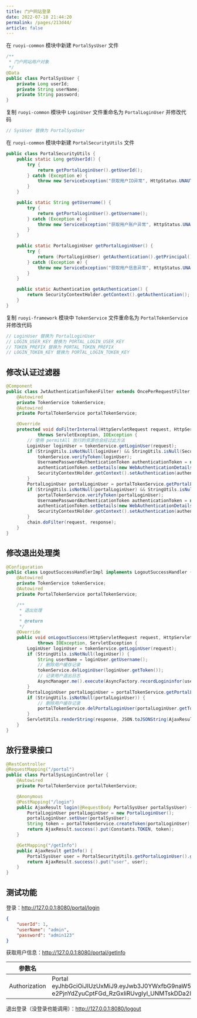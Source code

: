 ```yaml
---
title: 门户网站登录
date: 2022-07-18 21:44:20
permalink: /pages/213d44/
article: false
---
```


在 `ruoyi-common` 模块中新建 `PortalSysUser` 文件

```java
/**
 * 门户网站用户对象
 */
@Data
public class PortalSysUser {
    private Long userId;
    private String userName;
    private String password;
}
```

复制 `ruoyi-common` 模块中 `LoginUser` 文件重命名为 `PortalLoginUser` 并修改代码

```java
// SysUser 替换为 PortalSysUser
```

在 `ruoyi-common` 模块中新建 `PortalSecurityUtils` 文件

```java
public class PortalSecurityUtils {
    public static Long getUserId() {
        try {
            return getPortalLoginUser().getUserId();
        } catch (Exception e) {
            throw new ServiceException("获取用户ID异常", HttpStatus.UNAUTHORIZED);
        }
    }

    public static String getUsername() {
        try {
            return getPortalLoginUser().getUsername();
        } catch (Exception e) {
            throw new ServiceException("获取用户账户异常", HttpStatus.UNAUTHORIZED);
        }
    }

    public static PortalLoginUser getPortalLoginUser() {
        try {
            return (PortalLoginUser) getAuthentication().getPrincipal();
        } catch (Exception e) {
            throw new ServiceException("获取用户信息异常", HttpStatus.UNAUTHORIZED);
        }
    }

    public static Authentication getAuthentication() {
        return SecurityContextHolder.getContext().getAuthentication();
    }
}
```

复制 `ruoyi-framework` 模块中 `TokenService` 文件重命名为 `PortalTokenService` 并修改代码

```java
// LoginUser 替换为 PortalLoginUser
// LOGIN_USER_KEY 替换为 PORTAL_LOGIN_USER_KEY
// TOKEN_PREFIX 替换为 PORTAL_TOKEN_PREFIX
// LOGIN_TOKEN_KEY 替换为 PORTAL_LOGIN_TOKEN_KEY
```

## 修改认证过滤器

```java {5-6,8-9,14-39}
@Component
public class JwtAuthenticationTokenFilter extends OncePerRequestFilter {
    @Autowired
    private TokenService tokenService;
    @Autowired
    private PortalTokenService portalTokenService;

    @Override
    protected void doFilterInternal(HttpServletRequest request, HttpServletResponse response, FilterChain chain)
            throws ServletException, IOException {
        // 使用 permitAll 放行的资源也会经过此方法
        LoginUser loginUser = tokenService.getLoginUser(request);
        if (StringUtils.isNotNull(loginUser) && StringUtils.isNull(SecurityUtils.getAuthentication())) {
            tokenService.verifyToken(loginUser);
            UsernamePasswordAuthenticationToken authenticationToken = new UsernamePasswordAuthenticationToken(loginUser, null, loginUser.getAuthorities());
            authenticationToken.setDetails(new WebAuthenticationDetailsSource().buildDetails(request));
            SecurityContextHolder.getContext().setAuthentication(authenticationToken);
        }
        PortalLoginUser portalLoginUser = portalTokenService.getPortalLoginUser(request);
        if (StringUtils.isNotNull(portalLoginUser) && StringUtils.isNull(SecurityUtils.getAuthentication())) {
            portalTokenService.verifyToken(portalLoginUser);
            UsernamePasswordAuthenticationToken authenticationToken = new UsernamePasswordAuthenticationToken(portalLoginUser, null, portalLoginUser.getAuthorities());
            authenticationToken.setDetails(new WebAuthenticationDetailsSource().buildDetails(request));
            SecurityContextHolder.getContext().setAuthentication(authenticationToken);
        }
        chain.doFilter(request, response);
    }
}
```

## 修改退出处理类

```java {3-5,8-9,19-43}
@Configuration
public class LogoutSuccessHandlerImpl implements LogoutSuccessHandler {
    @Autowired
    private TokenService tokenService;
    @Autowired
    private PortalTokenService portalTokenService;

    /**
     * 退出处理
     *
     * @return
     */
    @Override
    public void onLogoutSuccess(HttpServletRequest request, HttpServletResponse response, Authentication authentication)
            throws IOException, ServletException {
        LoginUser loginUser = tokenService.getLoginUser(request);
        if (StringUtils.isNotNull(loginUser)) {
            String userName = loginUser.getUsername();
            // 删除用户缓存记录
            tokenService.delLoginUser(loginUser.getToken());
            // 记录用户退出日志
            AsyncManager.me().execute(AsyncFactory.recordLogininfor(userName, Constants.LOGOUT, "退出成功"));
        }
        PortalLoginUser portalLoginUser = portalTokenService.getPortalLoginUser(request);
        if (StringUtils.isNotNull(portalLoginUser)) {
            // 删除用户缓存记录
            portalTokenService.delPortalLoginUser(portalLoginUser.getToken());
        }
        ServletUtils.renderString(response, JSON.toJSONString(AjaxResult.error(HttpStatus.SUCCESS, "退出成功")));
    }
}
```

## 放行登录接口

```java
@RestController
@RequestMapping("/portal")
public class PortalSysLoginController {
    @Autowired
    private PortalTokenService portalTokenService;

    @Anonymous
    @PostMapping("/login")
    public AjaxResult login(@RequestBody PortalSysUser portalSysUser) {
        PortalLoginUser portalLoginUser = new PortalLoginUser();
        portalLoginUser.setUser(portalSysUser);
        String token = portalTokenService.createToken(portalLoginUser);
        return AjaxResult.success().put(Constants.TOKEN, token);
    }

    @GetMapping("/getInfo")
    public AjaxResult getInfo() {
        PortalSysUser user = PortalSecurityUtils.getPortalLoginUser().getUser();
        return AjaxResult.success().put("user", user);
    }
}
```

## 测试功能

登录：http://127.0.0.1:8080/portal/login

```json
{
	"userId": 1,
	"userName": "admin",
	"password": "admin123"
}
```

获取用户信息：http://127.0.0.1:8080/portal/getInfo

| 参数名        | 参数值                                                       |
| ------------- | ------------------------------------------------------------ |
| Authorization | Portal eyJhbGciOiJIUzUxMiJ9.eyJwb3J0YWxfbG9naW5fdXNlcl9rZXkiOiIzOWY3MmE5NS1mNGQzLTQzMTYtYjM3Yi04ZDIyNzNmOGRjZjIifQ.RVp101WWysR-e2PjnYdZyuCptFGd_RzGxIiRUvgIyl_UNMTskDDa2I0Mqya7UQ76OKuDPKBfXEcv_zjwX_gbpQ |

退出登录（没登录也能调用）：http://127.0.0.1:8080/logout
